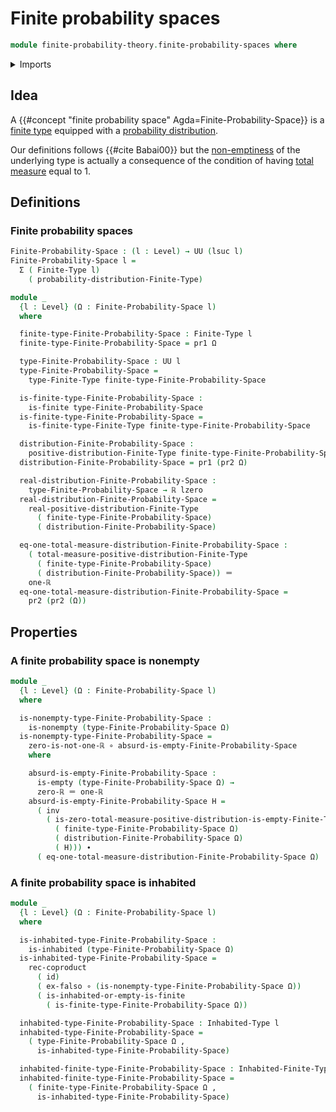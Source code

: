 # Finite probability spaces

```agda
module finite-probability-theory.finite-probability-spaces where
```

<details><summary>Imports</summary>

```agda
open import finite-probability-theory.positive-distributions-on-finite-types
open import finite-probability-theory.probability-distributions-on-finite-types

open import foundation.coproduct-types
open import foundation.dependent-pair-types
open import foundation.empty-types
open import foundation.function-types
open import foundation.identity-types
open import foundation.inhabited-types
open import foundation.propositions
open import foundation.sets
open import foundation.subtypes
open import foundation.transport-along-identifications
open import foundation.universe-levels

open import group-theory.sums-of-finite-families-of-elements-abelian-groups

open import real-numbers.addition-real-numbers
open import real-numbers.apartness-real-numbers
open import real-numbers.dedekind-real-numbers
open import real-numbers.positive-real-numbers
open import real-numbers.rational-real-numbers
open import real-numbers.strict-inequality-real-numbers

open import univalent-combinatorics.finite-types
open import univalent-combinatorics.inhabited-finite-types
```

</details>

## Idea

A {{#concept "finite probability space" Agda=Finite-Probability-Space}} is a
[finite type](univalent-combinatorics.finite-types.md) equipped with a
[probability distribution](finite-probability-theory.probability-distributions-on-finite-types.md).

Our definitions follows {{#cite Babai00}} but the
[non-emptiness](foundation-core.empty-types.md) of the underlying type is
actually a consequence of the condition of having
[total measure](finite-probability-theory.positive-distributions-on-finite-types.md)
equal to 1.

## Definitions

### Finite probability spaces

```agda
Finite-Probability-Space : (l : Level) → UU (lsuc l)
Finite-Probability-Space l =
  Σ ( Finite-Type l)
    ( probability-distribution-Finite-Type)

module _
  {l : Level} (Ω : Finite-Probability-Space l)
  where

  finite-type-Finite-Probability-Space : Finite-Type l
  finite-type-Finite-Probability-Space = pr1 Ω

  type-Finite-Probability-Space : UU l
  type-Finite-Probability-Space =
    type-Finite-Type finite-type-Finite-Probability-Space

  is-finite-type-Finite-Probability-Space :
    is-finite type-Finite-Probability-Space
  is-finite-type-Finite-Probability-Space =
    is-finite-type-Finite-Type finite-type-Finite-Probability-Space

  distribution-Finite-Probability-Space :
    positive-distribution-Finite-Type finite-type-Finite-Probability-Space
  distribution-Finite-Probability-Space = pr1 (pr2 Ω)

  real-distribution-Finite-Probability-Space :
    type-Finite-Probability-Space → ℝ lzero
  real-distribution-Finite-Probability-Space =
    real-positive-distribution-Finite-Type
      ( finite-type-Finite-Probability-Space)
      ( distribution-Finite-Probability-Space)

  eq-one-total-measure-distribution-Finite-Probability-Space :
    ( total-measure-positive-distribution-Finite-Type
      ( finite-type-Finite-Probability-Space)
      ( distribution-Finite-Probability-Space)) ＝
    one-ℝ
  eq-one-total-measure-distribution-Finite-Probability-Space =
    pr2 (pr2 (Ω))
```

## Properties

### A finite probability space is nonempty

```agda
module _
  {l : Level} (Ω : Finite-Probability-Space l)
  where

  is-nonempty-type-Finite-Probability-Space :
    is-nonempty (type-Finite-Probability-Space Ω)
  is-nonempty-type-Finite-Probability-Space =
    zero-is-not-one-ℝ ∘ absurd-is-empty-Finite-Probability-Space
    where

    absurd-is-empty-Finite-Probability-Space :
      is-empty (type-Finite-Probability-Space Ω) →
      zero-ℝ ＝ one-ℝ
    absurd-is-empty-Finite-Probability-Space H =
      ( inv
        ( is-zero-total-measure-positive-distribution-is-empty-Finite-Type
          ( finite-type-Finite-Probability-Space Ω)
          ( distribution-Finite-Probability-Space Ω)
          ( H))) ∙
      ( eq-one-total-measure-distribution-Finite-Probability-Space Ω)
```

### A finite probability space is inhabited

```agda
module _
  {l : Level} (Ω : Finite-Probability-Space l)
  where

  is-inhabited-type-Finite-Probability-Space :
    is-inhabited (type-Finite-Probability-Space Ω)
  is-inhabited-type-Finite-Probability-Space =
    rec-coproduct
      ( id)
      ( ex-falso ∘ (is-nonempty-type-Finite-Probability-Space Ω))
      ( is-inhabited-or-empty-is-finite
        ( is-finite-type-Finite-Probability-Space Ω))

  inhabited-type-Finite-Probability-Space : Inhabited-Type l
  inhabited-type-Finite-Probability-Space =
    ( type-Finite-Probability-Space Ω ,
      is-inhabited-type-Finite-Probability-Space)

  inhabited-finite-type-Finite-Probability-Space : Inhabited-Finite-Type l
  inhabited-finite-type-Finite-Probability-Space =
    ( finite-type-Finite-Probability-Space Ω ,
      is-inhabited-type-Finite-Probability-Space)
```
